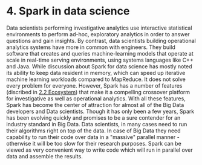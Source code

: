 # 4. Spark in data science
Data scientists performing investigative analytics use interactive statistical environments to perform ad-hoc, exploratory analytics in order to answer questions and gain insights. By contrast, data scientists building operational analytics systems have more in common with engineers. They build software that creates and queries machine-learning models that operate at scale in real-time serving environments, using systems languages like C++ and Java.
While discussion about Spark for data science has mostly noted its ability to keep data resident in memory, which can speed up iterative machine learning workloads compared to MapReduce. It does not solve every problem for everyone. However, Spark has a number of features (discribed in [2.2 Ecosystem](#2.2-ecosystem)) that make it a compelling crossover platform for investigative as well as operational analytics. With all these features, Spark has become the center of attraction for almost all of the Big Data developers and Data scientists. Though it has only been a few years, Spark has been evolving quickly and promises to be a sure contender for an industry standard in Big Data.
Data scientists, in many cases need to run their algorithms right on top of the data. In case of Big Data they need capability to run their code over data in a "massive" parallel manner - otherwise it will be too slow for their research purposes. Spark can be viewed as very convenient way to write code which will run in parallel over data and assemble the results.

